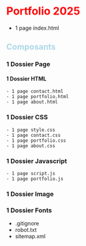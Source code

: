  # <font color='red'> Portfolio 2025 </font>

- 1 page index.html
  
 ## <font color='lightblue'> Composants </font>

 ### 1 Dossier Page

  #### 1 Dossier HTML

    
    - 1 page contact.html
    - 1 page portfolio.html
    - 1 page about.html
  
 ### 1 Dossier CSS

    - 1 page style.css
    - 1 page contact.css
    - 1 page portfolio.css
    - 1 page about.css
  
 ### 1 Dossier Javascript

    - 1 page script.js
    - 1 page portfolio.js

### 1 Dossier Image
### 1 Dossier Fonts

  * .gitignore
  * robot.txt
  * sitemap.xml
